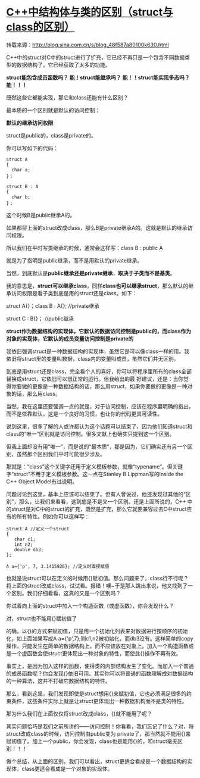 # [C++中结构体与类的区别（struct与class的区别）](https://www.cnblogs.com/starfire86/p/5367740.html)

转载来源：<http://blog.sina.com.cn/s/blog_48f587a80100k630.html>

C++中的struct对C中的struct进行了扩充，它已经不再只是一个包含不同数据类型的数据结构了，它已经获取了太多的功能。

**struct能包含成员函数吗？ 能！struct能继承吗？ 能！！struct能实现多态吗？ 能！！！** 

既然这些它都能实现，那它和class还能有什么区别？

最本质的一个区别就是默认的访问控制： 

**默认的继承访问权限**

struct是public的，class是private的。

你可以写如下的代码：

```
struct A
{
  char a;
}；

struct B : A
{
  char b;
}；
```

这个时候B是public继承A的。

如果都将上面的struct改成class，那么B是private继承A的。这就是默认的继承访问权限。 

所以我们在平时写类继承的时候，通常会这样写：class B : public A

就是为了指明是public继承，而不是用默认的private继承。

 

当然，到底默认是**public继承还是private继承**，**取决于子类而不是基类**。

我的意思是，**struct可以继承class**，同样**class也可以继承struct**，那么默认的继承访问权限是看子类到底是用的struct还是class。如下：

 

struct A{}；class B : A{}; //private继承

struct C : B{}； //public继承

 

**struct作为数据结构的实现体，它默认的数据访问控制是public的，而class作为对象的实现体，它默认的成员变量访问控制是private的**



我依旧强调struct是一种数据结构的实现体，虽然它是可以像class一样的用。我依旧将struct里的变量叫数据，class内的变量叫成员，虽然它们并无区别。

到底是用struct还是class，完全看个人的喜好，你可以将程序里所有的class全部替换成struct，它依旧可以很正常的运行。但我给出的最 好建议，还是：当你觉得你要做的更像是一种数据结构的话，那么用struct，如果你要做的更像是一种对象的话，那么用class。 

当然，我在这里还要强调一点的就是，对于访问控制，应该在程序里明确的指出，而不是依靠默认，这是一个良好的习惯，也让你的代码更具可读性。 

说到这里，很多了解的人或许都认为这个话题可以结束了，因为他们知道struct和class的“唯一”区别就是访问控制。很多文献上也确实只提到这一个区别。 

但我上面却没有用“唯一”，而是说的“最本质”，那是因为，它们确实还有另一个区别，虽然那个区别我们平时可能很少涉及。

那就是：“class”这个关键字还用于定义模板参数，就像“typename”。但关键字“struct”不用于定义模板参数。这一点在Stanley B.Lippman写的Inside the C++ Object Model有过说明。 

问题讨论到这里，基本上应该可以结束了。但有人曾说过，他还发现过其他的“区别”，那么，让我们来看看，这到底是不是又一个区别。还是上面所说的，C++ 中的struct是对C中的struct的扩充，既然是扩充，那么它就要兼容过去C中struct应有的所有特性。例如你可以这样写： 

````
struct A //定义一个struct
{
   char c1;
   int n2;
   double db3;
};

A a={'p', 7, 3.1415926}; //定义时直接赋值 
````

也就是说struct可以在定义的时候用{}赋初值。那么问题来了，class行不行呢？将上面的struct改成class，试试看。报错！噢~于是那人跳出来说，他又找到了一个区别。我们仔细看看，这真的又是一个区别吗？ 

你试着向上面的struct中加入一个构造函数（或虚函数），你会发现什么？

对，struct也不能用{}赋初值了

的确，以{}的方式来赋初值，只是用一个初始化列表来对数据进行按顺序的初始化，如上面如果写成A a={'p',7};则c1,n2被初始化，而db3没有。这样简单的copy操作，只能发生在简单的数据结构上，而不应该放在对象上。加入一个构造函数或是一个虚函数会使struct更体现出一种对象的特性，而使此{}操作不再有效。 

事实上，是因为加入这样的函数，使得类的内部结构发生了变化。而加入一个普通的成员函数呢？你会发现{}依旧可用。其实你可以将普通的函数理解成对数据结构的一种算法，这并不打破它数据结构的特性。 

那么，看到这里，我们发现即使是struct想用{}来赋初值，它也必须满足很多的约束条件，这些条件实际上就是让struct更体现出一种数据机构而不是类的特性。 

那为什么我们在上面仅仅将struct改成class，{}就不能用了呢？

其实问题恰巧是我们之前所讲的——访问控制！你看看，我们忘记了什么？对，将struct改成class的时候，访问控制由public变为 private了，那当然就不能用{}来赋初值了。加上一个public，你会发现，class也是能用{}的，和struct毫无区别！！！ 

做个总结，从上面的区别，我们可以看出，struct更适合看成是一个数据结构的实现体，class更适合看成是一个对象的实现体。